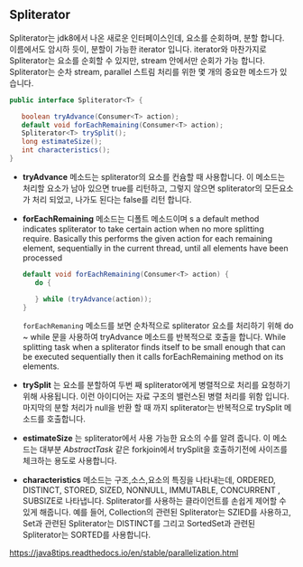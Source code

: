 ## Spliterator


Spliterator는 jdk8에서 나온 새로운 인터페이스인데, 요소를 순회하며, 분할 합니다. 이름에서도 암시하 듯이, 분할이 가능한 iterator 입니다. iterator와 마찬가지로 Spliterator는 요소를 순회할 수 있지만, stream 안에서만 순회가 가능 합니다.  Spliterator는 순차 stream, parallel 스트림 처리를 위한 몇 개의 중요한 메소드가 있습니다.

```java
public interface Spliterator<T> {

   boolean tryAdvance(Consumer<T> action);
   default void forEachRemaining(Consumer<T> action);
   Spliterator<T> trySplit();
   long estimateSize();
   int characteristics();
}
```

- **tryAdvance** 메소드는 spliterator의 요소를 컨슘할 때 사용합니다. 이 메소드는 처리할 요소가 남아 있으면 true를 리턴하고, 그렇지 않으면 spliterator의 모든요소가 처리 되었고, 나가도 된다는 false를 리턴 합니다.

- **forEachRemaining** 메소드는 디폴트 메소드이며 s a default method indicates spliterator to take certain action when no more splitting require. Basically this performs the given action for each remaining element, sequentially in the current thread, until all elements have been processed

  ```java
  default void forEachRemaining(Consumer<T> action) {
     do {
  
     } while (tryAdvance(action));
  }
  ```

  `forEachRemaning` 메소드를 보면 순차적으로 spliterator 요소를 처리하기 위해 do ~ while 문을 사용하여 tryAdvance 메소드를 반복적으로 호출을 합니다. While splitting task when a spliterator finds itself to be small enough that can be executed sequentially then it calls forEachRemaining method on its elements.
  
- **trySplit** 는 요소를 분할하여 두번 째 spliterator에게 병렬적으로 처리를 요청하기 위해 사용됩니다. 이런 아이디어는 자료 구조의 밸런스된 병렬 처리를 위함 입니다.  마지막의 분할 처리가 null을 반환 할 때 까지 spliterator는 반복적으로 trySplit 메소드를 호출합니다. 

- **estimateSize** 는 spliterator에서 사용 가능한 요소의 수를 알려 줍니다. 이 메소드는 대부분 *AbstractTask* 같은 forkjoin에서 trySplit을 호출하기전에 사이즈를 체크하는 용도로 사용합니다.

- **characteristics** 메소드는 구조,소스,요소의 특징을 나타내는데, ORDERED, DISTINCT, STORED, SIZED, NONNULL, IMMUTABLE, CONCURRENT , SUBSIZE로 나타냅니다. Spliterator를 사용하는 클라이언트를 손쉽게 제어할 수 있게 해줍니다. 예를 들어, Collection의 관련된 Spliterator는 SZIED를 사용하고, Set과 관련된 Spliterator는 DISTINCT를 그리고 SortedSet과 관련된 Spliterator는 SORTED를 사용합니다.









https://java8tips.readthedocs.io/en/stable/parallelization.html
